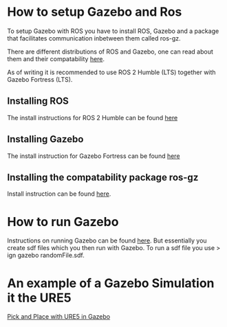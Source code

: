 # How to setup Gazebo and Ros

To setup Gazebo with ROS you have to install ROS, Gazebo and a package that facilitates communication inbetween them called ros-gz.

There are different distributions of ROS and Gazebo, one can read about them and their compatability [here](https://gazebosim.org/docs/latest/ros_installation).

As of writing it is recommended to use ROS 2 Humble (LTS) together with Gazebo Fortress (LTS).


## Installing ROS


The install instructions for ROS 2 Humble can be found [here](https://docs.ros.org/en/humble/Installation/Ubuntu-Install-Debians.html)

## Installing Gazebo

The install instruction for Gazebo Fortress can be found [here](https://gazebosim.org/docs)

## Installing the compatability package ros-gz

Install instruction can be found [here](https://gazebosim.org/docs/latest/ros_installation).


# How to run Gazebo

Instructions on running Gazebo can be found [here](https://gazebosim.org/docs/all/getstarted). But essentially you create sdf files which you then run with Gazebo.
To run a sdf file you use > ign gazebo randomFile.sdf.

# An example of a Gazebo Simulation it the URE5

[Pick and Place with URE5 in Gazebo](https://github.com/lihuang3/ur5_ROS-Gazebo)
